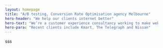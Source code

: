 ```yaml
---
layout: homepage
title: "A/B testing, Conversion Rate Optimisation agency Melbourne"
hero-header: "We help our clients internet better"
hero-text: "We’re a customer experience consultancy working to make websites and apps better, easier to use (and more profitable, too)"
hero-para: "Recent clients include Kmart, The Telegraph and Nissan"
---
```

sss
